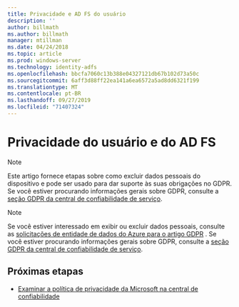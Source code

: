 ```yaml
---
title: Privacidade e AD FS do usuário
description: ''
author: billmath
ms.author: billmath
manager: mtillman
ms.date: 04/24/2018
ms.topic: article
ms.prod: windows-server
ms.technology: identity-adfs
ms.openlocfilehash: bbcfa7060c13b388e04327121db67b102d73a50c
ms.sourcegitcommit: 6aff3d88ff22ea141a6ea6572a5ad8dd6321f199
ms.translationtype: MT
ms.contentlocale: pt-BR
ms.lasthandoff: 09/27/2019
ms.locfileid: "71407324"
---
```

# <a name="user-privacy-and-ad-fs"></a>Privacidade do usuário e do AD FS



>[!Note] 
> Este artigo fornece etapas sobre como excluir dados pessoais do dispositivo e pode ser usado para dar suporte às suas obrigações no GDPR. Se você estiver procurando informações gerais sobre GDPR, consulte a [seção GDPR da central de confiabilidade de serviço](https://www.microsoft.com/en-us/TrustCenter/Privacy/gdpr/default.aspx).

>[!Note] 
>Se você estiver interessado em exibir ou excluir dados pessoais, consulte as [solicitações de entidade de dados do Azure para o artigo GDPR](https://docs.microsoft.com/microsoft-365/compliance/gdpr-dsr-azure) . Se você estiver procurando informações gerais sobre GDPR, consulte a [seção GDPR da central de confiabilidade de serviço](https://www.microsoft.com/en-us/TrustCenter/Privacy/gdpr/default.aspx).

## <a name="next-steps"></a>Próximas etapas
* [Examinar a política de privacidade da Microsoft na central de confiabilidade](https://www.microsoft.com/trustcenter)

 